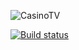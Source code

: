 ![CasinoTV](https://dev.azure.com/officesdts/htv/_apis/build/status/Dev/Build%20CasinoTV)

[![Build status](https://dev.azure.com/officesdts/htv/_apis/build/status/Dev/Build%20CasinoTV)](https://dev.azure.com/officesdts/htv/_build/latest?definitionId=20)
